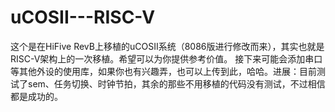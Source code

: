 # uCOSII---RISC-V
这个是在HiFive RevB上移植的uCOSII系统（8086版进行修改而来），其实也就是RISC-V架构上的一次移植。希望可以为你提供参考价值。 接下来可能会添加串口等其他外设的使用库，如果你也有兴趣弄，也可以上传到此，哈哈。进展：目前测试了sem、任务切换、时钟节拍，其余的那些不用移植的代码没有测试，不过相信都是成功的。
